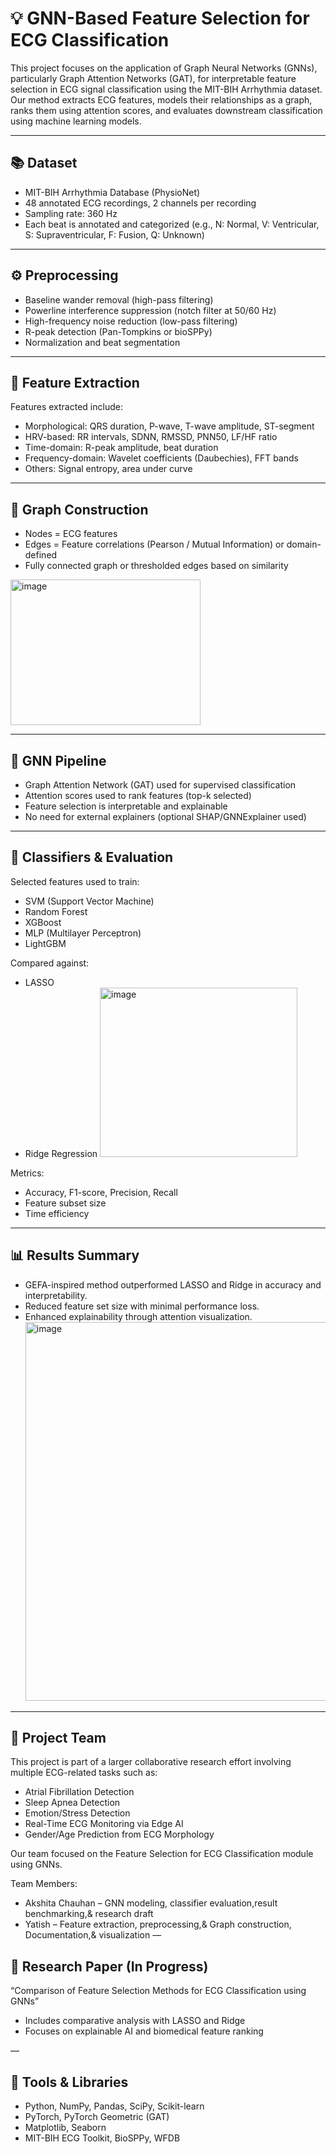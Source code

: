 # 💡 GNN-Based Feature Selection for ECG Classification

This project focuses on the application of Graph Neural Networks (GNNs), particularly Graph Attention Networks (GAT), for interpretable feature selection in ECG signal classification using the MIT-BIH Arrhythmia dataset. Our method extracts ECG features, models their relationships as a graph, ranks them using attention scores, and evaluates downstream classification using machine learning models.

---

## 📚 Dataset

* MIT-BIH Arrhythmia Database (PhysioNet)
* 48 annotated ECG recordings, 2 channels per recording
* Sampling rate: 360 Hz
* Each beat is annotated and categorized (e.g., N: Normal, V: Ventricular, S: Supraventricular, F: Fusion, Q: Unknown)

---

## ⚙️ Preprocessing

* Baseline wander removal (high-pass filtering)
* Powerline interference suppression (notch filter at 50/60 Hz)
* High-frequency noise reduction (low-pass filtering)
* R-peak detection (Pan-Tompkins or bioSPPy)
* Normalization and beat segmentation

---

## 🧠 Feature Extraction

Features extracted include:

* Morphological: QRS duration, P-wave, T-wave amplitude, ST-segment
* HRV-based: RR intervals, SDNN, RMSSD, PNN50, LF/HF ratio
* Time-domain: R-peak amplitude, beat duration
* Frequency-domain: Wavelet coefficients (Daubechies), FFT bands
* Others: Signal entropy, area under curve

---

## 🔗 Graph Construction

* Nodes = ECG features
* Edges = Feature correlations (Pearson / Mutual Information) or domain-defined
* Fully connected graph or thresholded edges based on similarity
<img width="304" height="233" alt="image" src="https://github.com/user-attachments/assets/4f78861a-2bf5-4ca5-9cce-b132ec989064" />

---

## 🧠 GNN Pipeline

* Graph Attention Network (GAT) used for supervised classification
* Attention scores used to rank features (top-k selected)
* Feature selection is interpretable and explainable
* No need for external explainers (optional SHAP/GNNExplainer used)

---

## 🤖 Classifiers & Evaluation

Selected features used to train:

* SVM (Support Vector Machine)
* Random Forest
* XGBoost
* MLP (Multilayer Perceptron)
* LightGBM

Compared against:

* LASSO
* Ridge Regression
  <img width="316" height="271" alt="image" src="https://github.com/user-attachments/assets/a4e80245-4f35-459d-a1d4-76ed3f24d202" />


Metrics:

* Accuracy, F1-score, Precision, Recall
* Feature subset size
* Time efficiency

---

## 📊 Results Summary

* GEFA-inspired method outperformed LASSO and Ridge in accuracy and interpretability.
* Reduced feature set size with minimal performance loss.
* Enhanced explainability through attention visualization.
  <img width="1080" height="606" alt="image" src="https://github.com/user-attachments/assets/4b002fe2-3db3-4ebf-8c35-7053be7e3c3c" />

---

## 🧪 Project Team

This project is part of a larger collaborative research effort involving multiple ECG-related tasks such as:

* Atrial Fibrillation Detection
* Sleep Apnea Detection
* Emotion/Stress Detection
* Real-Time ECG Monitoring via Edge AI
* Gender/Age Prediction from ECG Morphology

Our team focused on the Feature Selection for ECG Classification module using GNNs.

Team Members:

* Akshita Chauhan – GNN modeling, classifier evaluation,result benchmarking,& research draft
* Yatish – Feature extraction, preprocessing,& Graph construction, Documentation,& visualization
—

## 📄 Research Paper (In Progress)

“Comparison of Feature Selection Methods for ECG Classification using GNNs”

* Includes comparative analysis with LASSO and Ridge
* Focuses on explainable AI and biomedical feature ranking

—

## 🧰 Tools & Libraries

* Python, NumPy, Pandas, SciPy, Scikit-learn
* PyTorch, PyTorch Geometric (GAT)
* Matplotlib, Seaborn
* MIT-BIH ECG Toolkit, BioSPPy, WFDB


